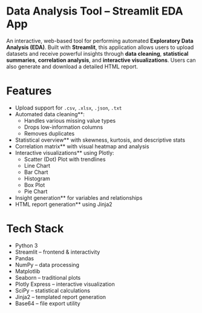 #  Data Analysis Tool – Streamlit EDA App

An interactive, web-based tool for performing automated **Exploratory Data Analysis (EDA)**. Built with **Streamlit**, this application allows users to upload datasets and receive powerful insights through **data cleaning**, **statistical summaries**, **correlation analysis**, and **interactive visualizations**. Users can also generate and download a detailed HTML report.


# Features

- Upload support for `.csv`, `.xlsx`, `.json`, `.txt`
- Automated data cleaning**:
  - Handles various missing value types
  - Drops low-information columns
  - Removes duplicates
- Statistical overview** with skewness, kurtosis, and descriptive stats
- Correlation matrix** with visual heatmap and analysis
- Interactive visualizations** using Plotly:
  - Scatter (Dot) Plot with trendlines
  - Line Chart
  - Bar Chart
  - Histogram
  - Box Plot
  - Pie Chart
- Insight generation** for variables and relationships
- HTML report generation** using Jinja2


# Tech Stack

- Python 3
- Streamlit – frontend & interactivity
- Pandas
- NumPy – data processing
- Matplotlib
- Seaborn – traditional plots
- Plotly Express – interactive visualization
- SciPy – statistical calculations
- Jinja2 – templated report generation
- Base64 – file export utility


